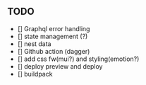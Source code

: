 ## TODO

- [] Graphql error handling
- [] state management (?)
- [] nest data
- [] Github action (dagger)
- [] add css fw(mui?) and styling(emotion?)
- [] deploy preview and deploy
- [] buildpack
